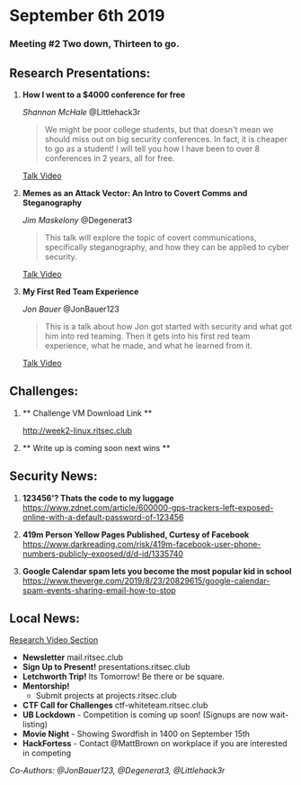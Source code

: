 # September 6th 2019
### Meeting #2 Two down, Thirteen to go.
## Research Presentations:
1. **How I went to a $4000 conference for free**
   
    *Shannon McHale* @Littlehack3r
   
    > We might be poor college students, but that doesn't mean we should miss out on big security conferences. In fact, it is cheaper to go as a student! I will tell you how I have been to over 8 conferences in 2 years, all for free.

    [Talk Video](https://www.youtube.com/watch?v=L0L4itCyG4E)

2. **Memes as an Attack Vector: An Intro to Covert Comms and Steganography**
   
    *Jim Maskelony* @Degenerat3
   
    > This talk will explore the topic of covert communications, specifically steganography, and how they can be applied to cyber security.

    [Talk Video](https://www.youtube.com/watch?v=iKUQROblTxo)

3. **My First Red Team Experience**
   
    *Jon Bauer* @JonBauer123
   
    > This is a talk about how Jon got started with security and what got him into red teaming. Then it gets into his first red team experience, what he made, and what he learned from it.

    [Talk Video](https://www.youtube.com/watch?v=n35IguN-ZxQ)

## Challenges:
1. ** Challenge VM Download Link **
   
   http://week2-linux.ritsec.club
 
 2. ** Write up is coming soon next wins ** 
 


## Security News:
1. **123456'? Thats the code to my luggage**
   https://www.zdnet.com/article/600000-gps-trackers-left-exposed-online-with-a-default-password-of-123456

2. **419m Person Yellow Pages Published, Curtesy of Facebook**
    https://www.darkreading.com/risk/419m-facebook-user-phone-numbers-publicly-exposed/d/d-id/1335740

3. **Google Calendar spam lets you become the most popular kid in school**
    https://www.theverge.com/2019/8/23/20829615/google-calendar-spam-events-sharing-email-how-to-stop

## Local News:
[Research Video Section](https://www.youtube.com/watch?v=5gK7G8tV5ec)
- **Newsletter** mail.ritsec.club
- **Sign Up to Present!** presentations.ritsec.club
- **Letchworth Trip!**  Its Tomorrow! Be there or be square.
- **Mentorship!**
  - Submit projects at projects.ritsec.club
- **CTF Call for Challenges** ctf-whiteteam.ritsec.club
- **UB Lockdown** - Competition is coming up soon! (Signups are now wait-listing)
- **Movie Night** - Showing Swordfish in 1400 on September 15th
- **HackFortess** - Contact @MattBrown on workplace if you are interested in competing

*Co-Authors: @JonBauer123, @Degenerat3, @Littlehack3r*
